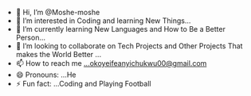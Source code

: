- 👋 Hi, I’m @Moshe-moshe
- 👀 I’m interested in Coding and learning New Things...
- 🌱 I’m currently learning New Languages and How to Be a Better Person...
- 💞️ I’m looking to collaborate on Tech Projects and Other Projects That makes the World Better ...
- 📫 How to reach me ...okoyeifeanyichukwu00@gmail.com
- 😄 Pronouns: ...He
- ⚡ Fun fact: ...Coding and Playing Football

<!---
Moshe-moshe/Moshe-moshe is a ✨ special ✨ repository because its `README.md` (this file) appears on your GitHub profile.
You can click the Preview link to take a look at your changes.
--->
